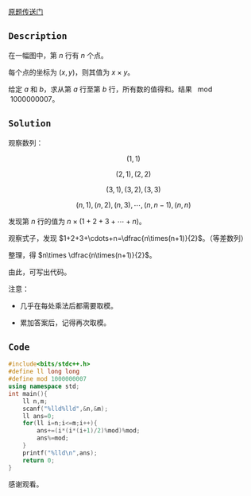 [原题传送门](https://www.luogu.com.cn/problem/AT1278)

## $\texttt{Description}$

在一幅图中，第 $n$ 行有 $n$ 个点。

每个点的坐标为 $(x,y)$，则其值为 $x\times y$。

给定 $a$ 和 $b$，求从第 $a$ 行至第 $b$ 行，所有数的值得和。结果 $\mod1000000007$。

## $\texttt{Solution}$

观察数列：

$$(1,1)$$

$$(2,1),(2,2)$$

$$(3,1),(3,2),(3,3)$$

$$(n,1),(n,2),(n,3),\cdots,(n,n-1),(n,n)$$

发现第 $n$ 行的值为 $n\times(1+2+3+\cdots+n)$。

观察式子，发现 $1+2+3+\cdots+n=\dfrac{n\times(n+1)}{2}$。（等差数列）

整理，得 $n\times \dfrac{n\times(n+1)}{2}$。

由此，可写出代码。

注意：

- 几乎在每处乘法后都需要取模。

- 累加答案后，记得再次取模。

## $\texttt{Code}$

```cpp
#include<bits/stdc++.h>
#define ll long long
#define mod 1000000007
using namespace std;
int main(){
	ll n,m;
	scanf("%lld%lld",&n,&m);
	ll ans=0;
	for(ll i=n;i<=m;i++){
		ans+=(i*(i*(i+1)/2)%mod)%mod;
		ans%=mod;
	}
	printf("%lld\n",ans);
    return 0;
}
```
感谢观看。